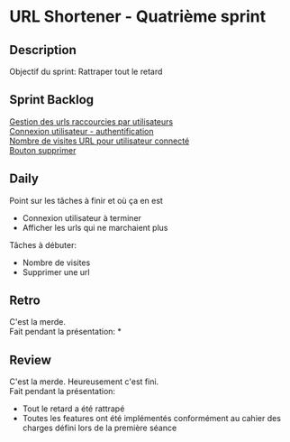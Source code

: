 # URL Shortener - Quatrième sprint

## Description

Objectif du sprint: Rattraper tout le retard  

## Sprint Backlog

[Gestion des urls raccourcies par utilisateurs](backlog.md#gestion-des-urls-raccourcies-par-utilisateurs)  
[Connexion utilisateur - authentification](backlog.md#connexion-utilisateur)  
[Nombre de visites URL pour utilisateur connecté](backlog.md#nombre-de-visites-url-pour-utilisateur-connecté)  
[Bouton supprimer](backlog.md#bouton-supprimer)

## Daily

Point sur les tâches à finir et où ça en est  
- Connexion utilisateur à terminer
- Afficher les urls qui ne marchaient plus

Tâches à débuter:
- Nombre de visites
- Supprimer une url

## Retro

C'est la merde.  
Fait pendant la présentation:
* 

## Review

C'est la merde. Heureusement c'est fini.  
Fait pendant la présentation:
* Tout le retard a été rattrapé
* Toutes les features ont été implémentés conformément au cahier des charges défini lors de la première séance

